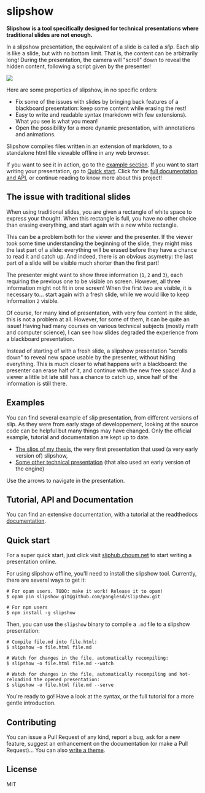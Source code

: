 # slipshow

**Slipshow is a tool specifically designed for technical presentations where traditional slides are not enough.**

In a slipshow presentation, the equivalent of a slide is called a _slip_. Each slip is like a slide, but with no bottom limit. That is, the content can be arbitrarily long! During the presentation, the camera will "scroll" down to reveal the hidden content, following a script given by the presenter!

![](slip_scroll.gif)

Here are some properties of slipshow, in no specific orders:

- Fix some of the issues with slides by bringing back features of a blackboard presentation: keep some content while erasing the rest!
- Easy to write and readable syntax (markdown with few extensions). What you see is what you mean!
- Open the possibility for a more dynamic presentation, with annotations and animations.

Slipshow compiles files written in an extension of markdown, to a standalone html file viewable offline in any web browser.

If you want to see it in action, go to the [example section](#examples). If you want to start writing your presentation, go to [Quick start](#quick-start). Click for the [full documentation and API](#tutorial-api-documentation), or continue reading to know more about this project!

## The issue with traditional slides

When using traditional slides, you are given a rectangle of white space to express your thought. When this rectangle is full, you have no other choice than erasing everything, and start again with a new white rectangle.

This can be a problem both for the viewer and the presenter. If the viewer took some time understanding the beginning of the slide, they might miss the last part of a slide: everything will be erased before they have a chance to read it and catch up. And indeed, there is an obvious asymetry: the last part of a slide will be visible much shorter than the first part!

The presenter might want to show three information (`1`, `2` and `3`), each requiring the previous one to be visible on screen. However, all three information might not fit in one screen! When the first two are visible, it is necessary to... start again with a fresh slide, while we would like to keep information `2` visible.

Of course, for many kind of presentation, with very few content in the slide, this is not a problem at all. However, for some of them, it can be quite an issue! Having had many courses on various technical subjects (mostly math and computer science), I can see how slides degraded the experience from a blackboard presentation.

Instead of starting of with a fresh slide, a slipshow presentation "scrolls down" to reveal new space usable by the presenter, without hiding everything. This is much closer to what happens with a blackboard: the presenter can erase half of it, and continue with the new free space! And a viewer a little bit late still has a chance to catch up, since half of the information is still there.

## Examples

You can find several example of slip presentation, from different versions of slip. As they were from early stage of developpement, looking at the source code can be helpful but many things may have changed. Only the official example, tutorial and documentation are kept up to date.

- [The slips of my thesis](http://choum.net/panglesd/slides/slides-js/slides.html), the very first presentation that used (a very early version of) slipshow,
- [Some other technical presentation](https://choum.net/panglesd/slides/WDCM-2021-slips/wdcm-ada.html) (that also used an early version of the engine)

Use the arrows to navigate in the presentation.

##  Tutorial, API and Documentation

You can find an extensive documentation, with a tutorial at the readthedocs [documentation](https://slipshow.readthedocs.io).

## Quick start

For a super quick start, just click visit [sliphub.choum.net](https://sliphub.choum.net) to start writing a presentation online.

For using slipshow offline, you'll need to install the slipshow tool. Currently, there are several ways to get it:

```shell
# For opam users. TODO: make it work! Release it to opam!
$ opam pin slipshow git@github.com/panglesd/slipshow.git

# For npm users
$ npm install -g slipshow
```

Then, you can use the `slipshow` binary to compile a `.md` file to a slipshow presentation:

```shell
# Compile file.md into file.html:
$ slipshow -o file.html file.md

# Watch for changes in the file, automatically recompiling:
$ slipshow -o file.html file.md --watch

# Watch for changes in the file, automatically recompiling and hot-reloadind the opened presentation:
$ slipshow -o file.html file.md --serve
```

You're ready to go! Have a look at the syntax, or the full tutorial for a more gentle introduction.

## Contributing

You can issue a Pull Request of any kind, report a bug, ask for a new feature, suggest an enhancement on the documentation (or make a Pull Request)... You can also [write a theme](https://slipshow.readthedocs.io/en/latest/themes.html#writing-a-theme).

## License

MIT

